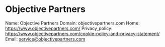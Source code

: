 
# Objective Partners

Name: Objective Partners
Domain: objectivepartners.com
Home: https://www.objectivepartners.com/
Privacy_policy: https://www.objectivepartners.com/cookie-policy-and-privacy-statement/
Email: service@objectivepartners.com
